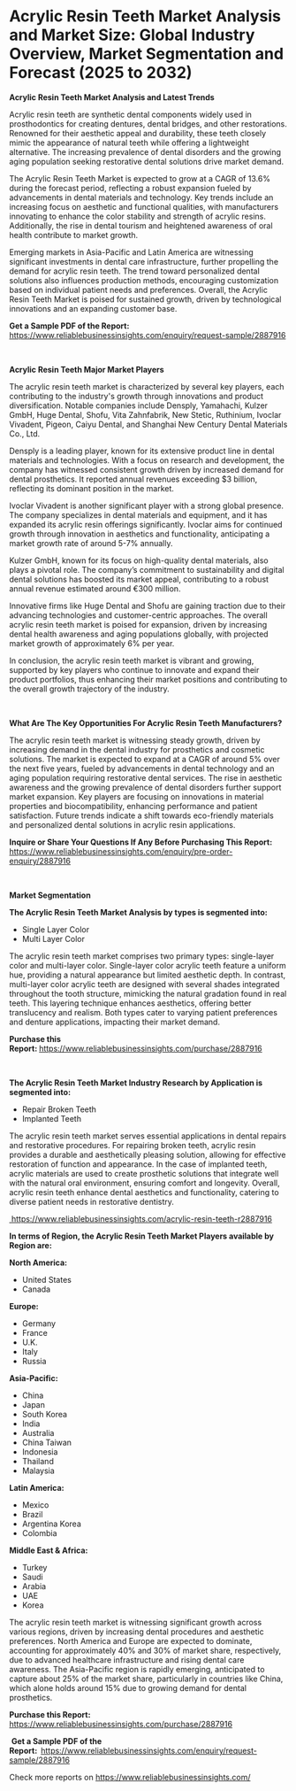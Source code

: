 <p><h1>Acrylic Resin Teeth Market Analysis and Market Size: Global Industry Overview, Market Segmentation and Forecast (2025 to 2032)</h1></p><p><strong>Acrylic Resin Teeth Market Analysis and Latest Trends</strong></p>
<p><p>Acrylic resin teeth are synthetic dental components widely used in prosthodontics for creating dentures, dental bridges, and other restorations. Renowned for their aesthetic appeal and durability, these teeth closely mimic the appearance of natural teeth while offering a lightweight alternative. The increasing prevalence of dental disorders and the growing aging population seeking restorative dental solutions drive market demand. </p><p>The Acrylic Resin Teeth Market is expected to grow at a CAGR of 13.6% during the forecast period, reflecting a robust expansion fueled by advancements in dental materials and technology. Key trends include an increasing focus on aesthetic and functional qualities, with manufacturers innovating to enhance the color stability and strength of acrylic resins. Additionally, the rise in dental tourism and heightened awareness of oral health contribute to market growth. </p><p>Emerging markets in Asia-Pacific and Latin America are witnessing significant investments in dental care infrastructure, further propelling the demand for acrylic resin teeth. The trend toward personalized dental solutions also influences production methods, encouraging customization based on individual patient needs and preferences. Overall, the Acrylic Resin Teeth Market is poised for sustained growth, driven by technological innovations and an expanding customer base.</p></p>
<p><strong>Get a Sample PDF of the Report:&nbsp;</strong> <a href="https://www.reliablebusinessinsights.com/enquiry/request-sample/2887916?utm_campaign=3133&utm_medium=2&utm_source=Github&utm_content=ia&utm_term=14032025&utm_id=acrylic-resin-teeth">https://www.reliablebusinessinsights.com/enquiry/request-sample/2887916</a></p>
<p>&nbsp;</p>
<p><strong>Acrylic Resin Teeth Major Market Players</strong></p>
<p><p>The acrylic resin teeth market is characterized by several key players, each contributing to the industry's growth through innovations and product diversification. Notable companies include Densply, Yamahachi, Kulzer GmbH, Huge Dental, Shofu, Vita Zahnfabrik, New Stetic, Ruthinium, Ivoclar Vivadent, Pigeon, Caiyu Dental, and Shanghai New Century Dental Materials Co., Ltd.</p><p>Densply is a leading player, known for its extensive product line in dental materials and technologies. With a focus on research and development, the company has witnessed consistent growth driven by increased demand for dental prosthetics. It reported annual revenues exceeding $3 billion, reflecting its dominant position in the market.</p><p>Ivoclar Vivadent is another significant player with a strong global presence. The company specializes in dental materials and equipment, and it has expanded its acrylic resin offerings significantly. Ivoclar aims for continued growth through innovation in aesthetics and functionality, anticipating a market growth rate of around 5-7% annually.</p><p>Kulzer GmbH, known for its focus on high-quality dental materials, also plays a pivotal role. The company’s commitment to sustainability and digital dental solutions has boosted its market appeal, contributing to a robust annual revenue estimated around €300 million.</p><p>Innovative firms like Huge Dental and Shofu are gaining traction due to their advancing technologies and customer-centric approaches. The overall acrylic resin teeth market is poised for expansion, driven by increasing dental health awareness and aging populations globally, with projected market growth of approximately 6% per year.</p><p>In conclusion, the acrylic resin teeth market is vibrant and growing, supported by key players who continue to innovate and expand their product portfolios, thus enhancing their market positions and contributing to the overall growth trajectory of the industry.</p></p>
<p>&nbsp;</p>
<p><strong>What Are The Key Opportunities For Acrylic Resin Teeth Manufacturers?</strong></p>
<p><p>The acrylic resin teeth market is witnessing steady growth, driven by increasing demand in the dental industry for prosthetics and cosmetic solutions. The market is expected to expand at a CAGR of around 5% over the next five years, fueled by advancements in dental technology and an aging population requiring restorative dental services. The rise in aesthetic awareness and the growing prevalence of dental disorders further support market expansion. Key players are focusing on innovations in material properties and biocompatibility, enhancing performance and patient satisfaction. Future trends indicate a shift towards eco-friendly materials and personalized dental solutions in acrylic resin applications.</p></p>
<p><strong>Inquire or Share Your Questions If Any Before Purchasing This Report:</strong> <a href="https://www.reliablebusinessinsights.com/enquiry/pre-order-enquiry/2887916?utm_campaign=3133&utm_medium=2&utm_source=Github&utm_content=ia&utm_term=14032025&utm_id=acrylic-resin-teeth">https://www.reliablebusinessinsights.com/enquiry/pre-order-enquiry/2887916</a></p>
<p>&nbsp;</p>
<p><strong>Market Segmentation</strong></p>
<p><strong>The Acrylic Resin Teeth Market Analysis by types is segmented into:</strong></p>
<p><ul><li>Single Layer Color</li><li>Multi Layer Color</li></ul></p>
<p><p>The acrylic resin teeth market comprises two primary types: single-layer color and multi-layer color. Single-layer color acrylic teeth feature a uniform hue, providing a natural appearance but limited aesthetic depth. In contrast, multi-layer color acrylic teeth are designed with several shades integrated throughout the tooth structure, mimicking the natural gradation found in real teeth. This layering technique enhances aesthetics, offering better translucency and realism. Both types cater to varying patient preferences and denture applications, impacting their market demand.</p></p>
<p><strong>Purchase this Report:&nbsp;</strong><a href="https://www.reliablebusinessinsights.com/purchase/2887916?utm_campaign=3133&utm_medium=2&utm_source=Github&utm_content=ia&utm_term=14032025&utm_id=acrylic-resin-teeth">https://www.reliablebusinessinsights.com/purchase/2887916</a></p>
<p>&nbsp;</p>
<p><strong>The Acrylic Resin Teeth Market Industry Research by Application is segmented into:</strong></p>
<p><ul><li>Repair Broken Teeth</li><li>Implanted Teeth</li></ul></p>
<p><p>The acrylic resin teeth market serves essential applications in dental repairs and restorative procedures. For repairing broken teeth, acrylic resin provides a durable and aesthetically pleasing solution, allowing for effective restoration of function and appearance. In the case of implanted teeth, acrylic materials are used to create prosthetic solutions that integrate well with the natural oral environment, ensuring comfort and longevity. Overall, acrylic resin teeth enhance dental aesthetics and functionality, catering to diverse patient needs in restorative dentistry.</p></p>
<p><a href="https://www.reliablebusinessinsights.com/acrylic-resin-teeth-r2887916?utm_campaign=3133&utm_medium=2&utm_source=Github&utm_content=ia&utm_term=14032025&utm_id=acrylic-resin-teeth">&nbsp;https://www.reliablebusinessinsights.com/acrylic-resin-teeth-r2887916</a></p>
<p><strong>In terms of Region, the Acrylic Resin Teeth Market Players available by Region are:</strong></p>
<p>
    <p> <strong> North America: </strong>
        <ul>
            <li>United States</li>
            <li>Canada</li>
        </ul>
        </p> 
    <p> <strong> Europe: </strong>
        <ul>
            <li>Germany</li>
            <li>France</li>
            <li>U.K.</li>
            <li>Italy</li>
            <li>Russia</li>
        </ul>
        </p> 
    <p> <strong> Asia-Pacific: </strong>
        <ul>
            <li>China</li>
            <li>Japan</li>
            <li>South Korea</li>
            <li>India</li>
            <li>Australia</li>
            <li>China Taiwan</li>
            <li>Indonesia</li>
            <li>Thailand</li>
            <li>Malaysia</li>
        </ul>
        </p> 
    <p> <strong> Latin America: </strong>
        <ul>
            <li>Mexico</li>
            <li>Brazil</li>
            <li>Argentina Korea</li>
            <li>Colombia</li>
        </ul>
        </p> 
    <p> <strong> Middle East & Africa: </strong>
        <ul>
            <li>Turkey</li>
            <li>Saudi</li>
            <li>Arabia</li>
            <li>UAE</li>
            <li>Korea</li>
        </ul>
    </p>
    </p>
<p><p>The acrylic resin teeth market is witnessing significant growth across various regions, driven by increasing dental procedures and aesthetic preferences. North America and Europe are expected to dominate, accounting for approximately 40% and 30% of market share, respectively, due to advanced healthcare infrastructure and rising dental care awareness. The Asia-Pacific region is rapidly emerging, anticipated to capture about 25% of the market share, particularly in countries like China, which alone holds around 15% due to growing demand for dental prosthetics.</p></p>
<p><strong>Purchase this Report: </strong><a href="https://www.reliablebusinessinsights.com/purchase/2887916?utm_campaign=3133&utm_medium=2&utm_source=Github&utm_content=ia&utm_term=14032025&utm_id=acrylic-resin-teeth">https://www.reliablebusinessinsights.com/purchase/2887916</a></p>
<p>&nbsp;<strong>Get a Sample PDF of the Report:&nbsp;&nbsp;</strong><a href="https://www.reliablebusinessinsights.com/enquiry/request-sample/2887916?utm_campaign=3133&utm_medium=2&utm_source=Github&utm_content=ia&utm_term=14032025&utm_id=acrylic-resin-teeth">https://www.reliablebusinessinsights.com/enquiry/request-sample/2887916</a></p>
<p><strong></strong></p>
<p>Check more reports on <a href="https://www.reliablebusinessinsights.com/?utm_campaign=3133&utm_medium=2&utm_source=Github&utm_content=ia&utm_term=14032025&utm_id=acrylic-resin-teeth">https://www.reliablebusinessinsights.com/</a></p>